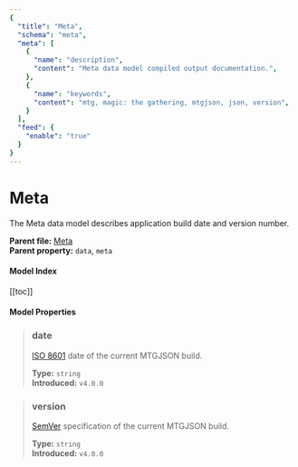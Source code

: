 ```yaml
---
{
  "title": "Meta",
  "schema": "meta",
  "meta": [
    {
      "name": "description",
      "content": "Meta data model compiled output documentation.",
    },
    {
      "name": "keywords",
      "content": "mtg, magic: the gathering, mtgjson, json, version",
    }
  ],
  "feed": {
    "enable": "true"
  }
}
---
```


# Meta

The Meta data model describes application build date and version number.

**Parent file:** [Meta](../../api/v5/Meta.json.zip)  
**Parent property:** `data`, `meta`  

#### Model Index

<PropertyToggler/>

[[toc]]

#### Model Properties

> ### date  
> [ISO 8601](https://www.iso.org/iso-8601-date-and-time-format.html) date of the current MTGJSON build.  
>
> **Type:** `string`  
> **Introduced:** `v4.0.0`

> ### version  
> [SemVer](https://semver.org) specification of the current MTGJSON build.  
>
> **Type:** `string`  
> **Introduced:** `v4.0.0`
